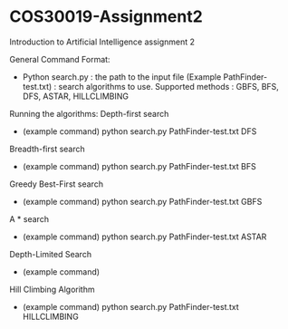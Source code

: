 # COS30019-Assignment2
Introduction to Artificial Intelligence assignment 2

General Command Format:
-	Python search.py <filename> <method>
<filename>: the path to the input file (Example PathFinder-test.txt)
<method>: search algorithms to use. Supported methods : GBFS, BFS, DFS, ASTAR, HILLCLIMBING

Running the algorithms:
Depth-first search 
-	(example command) python search.py PathFinder-test.txt DFS

Breadth-first search 
-	(example command) python search.py PathFinder-test.txt BFS

Greedy Best-First search
-	(example command) python search.py PathFinder-test.txt GBFS

A * search 
-	(example command) python search.py PathFinder-test.txt ASTAR

Depth-Limited Search 
-	(example command)

Hill Climbing Algorithm
-	(example command) python search.py PathFinder-test.txt HILLCLIMBING
